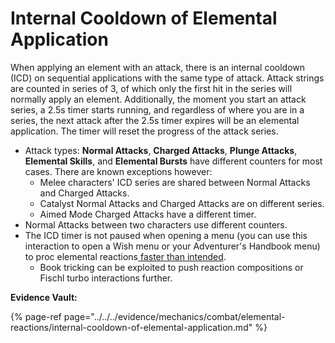 # Internal Cooldown of Elemental Application

When applying an element with an attack, there is an internal cooldown \(ICD\) on sequential applications with the same type of attack. Attack strings are counted in series of 3, of which only the first hit in the series will normally apply an element. Additionally, the moment you start an attack series, a 2.5s timer starts running, and regardless of where you are in a series, the next attack after the 2.5s timer expires will be an elemental application. The timer will reset the progress of the attack series.

* Attack types: **Normal Attacks**, **Charged Attacks**, **Plunge Attacks**, **Elemental Skills**, and **Elemental Bursts** have different counters for most cases. There are known exceptions however: 
  * Melee characters' ICD series are shared between Normal Attacks and Charged Attacks.
  * Catalyst Normal Attacks and Charged Attacks are on different series.
  * Aimed Mode Charged Attacks have a different timer.
* Normal Attacks between two characters use different counters.
* The ICD timer is not paused when opening a menu \(you can use this interaction to open a Wish menu or your Adventurer's Handbook menu\) to proc elemental reactions[ faster than intended](https://www.youtube.com/watch?v=Tvv3b3DIabs).
  * Book tricking can be exploited to push reaction compositions or Fischl turbo interactions further.

**Evidence Vault:**

{% page-ref page="../../../evidence/mechanics/combat/elemental-reactions/internal-cooldown-of-elemental-application.md" %}



